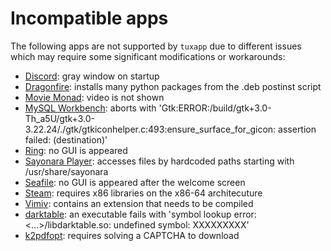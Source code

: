# Incompatible apps

The following apps are not supported by `tuxapp` due to different issues which may require some significant modifications or workarounds:

- [Discord](https://discordapp.com/): gray window on startup
- [Dragonfire](http://dragon.computer/#dragonfire): installs many python packages from the .deb postinst script
- [Movie Monad](https://github.com/lettier/movie-monad): video is not shown
- [MySQL Workbench](https://www.mysql.com/products/workbench/): aborts with 'Gtk:ERROR:/build/gtk+3.0-Th_a5U/gtk+3.0-3.22.24/./gtk/gtkiconhelper.c:493:ensure_surface_for_gicon: assertion failed: (destination)'
- [Ring](https://ring.cx/): no GUI is appeared
- [Sayonara Player](http://sayonara-player.com/): accesses files by hardcoded paths starting with /usr/share/sayonara
- [Seafile](https://www.seafile.com/en/home/): no GUI is appeared after the welcome screen
- [Steam](http://store.steampowered.com/): requires x86 libraries on the x86-64 architecuture
- [Vimiv](http://karlch.github.io/vimiv/): contains an extension that needs to be compiled
- [darktable](https://www.darktable.org/): an executable fails with 'symbol lookup error: <...>/libdarktable.so: undefined symbol: XXXXXXXXX'
- [k2pdfopt](http://www.willus.com/k2pdfopt/): requires solving a CAPTCHA to download
